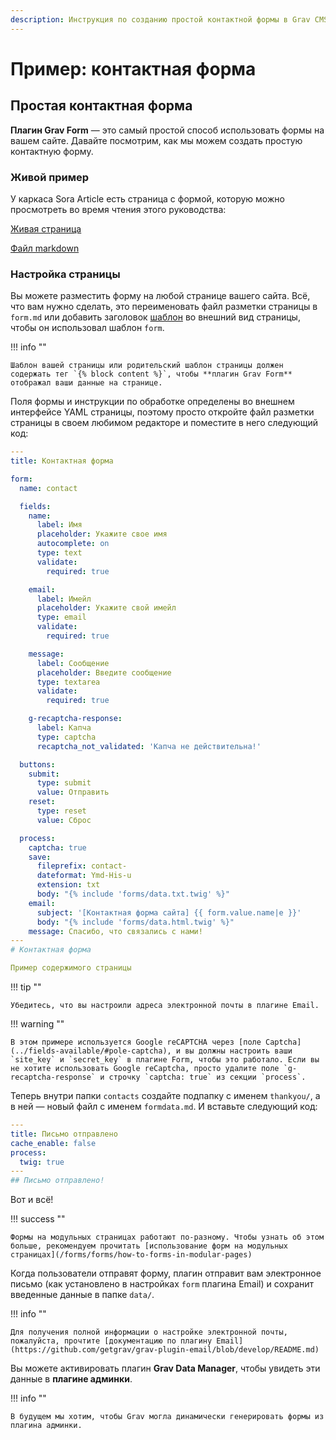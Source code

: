 ```yaml
---
description: Инструкция по созданию простой контактной формы в Grav CMS.
---
```


# Пример: контактная форма

## Простая контактная форма

**Плагин Grav Form** — это самый простой способ использовать формы на вашем сайте. Давайте посмотрим, как мы можем создать простую контактную форму.

### Живой пример

У каркаса Sora Article есть страница с формой, которую можно просмотреть во время чтения этого руководства:

[Живая страница](http://demo.getgrav.org/soraarticle-skeleton/contact)

[Файл markdown](https://raw.githubusercontent.com/getgrav/grav-skeleton-soraarticle-blog/develop/pages/03.contact/form.md)

### Настройка страницы

Вы можете разместить форму на любой странице вашего сайта. Всё, что вам нужно сделать, это переименовать файл разметки страницы в `form.md` или добавить заголовок [шаблон](/content/headers#shablon) во внешний вид страницы, чтобы он использовал шаблон `form`.

!!! info ""

    Шаблон вашей страницы или родительский шаблон страницы должен содержать тег `{% block content %}`, чтобы **плагин Grav Form** отображал ваши данные на странице.

Поля формы и инструкции по обработке определены во внешнем интерфейсе YAML страницы, поэтому просто откройте файл разметки страницы в своем любимом редакторе и поместите в него следующий код:

```yaml
---
title: Контактная форма

form:
  name: contact

  fields:
    name:
      label: Имя
      placeholder: Укажите свое имя
      autocomplete: on
      type: text
      validate:
        required: true

    email:
      label: Имейл
      placeholder: Укажите свой имейл
      type: email
      validate:
        required: true

    message:
      label: Сообщение
      placeholder: Введите сообщение
      type: textarea
      validate:
        required: true

    g-recaptcha-response:
      label: Капча
      type: captcha
      recaptcha_not_validated: 'Капча не действительна!'

  buttons:
    submit:
      type: submit
      value: Отправить
    reset:
      type: reset
      value: Сброс

  process:
    captcha: true
    save:
      fileprefix: contact-
      dateformat: Ymd-His-u
      extension: txt
      body: "{% include 'forms/data.txt.twig' %}"
    email:
      subject: '[Контактная форма сайта] {{ form.value.name|e }}'
      body: "{% include 'forms/data.html.twig' %}"
    message: Спасибо, что связались с нами!
---
# Контактная форма

Пример содержимого страницы
```

!!! tip ""

    Убедитесь, что вы настроили адреса электронной почты в плагине Email.

!!! warning ""

    В этом примере используется Google reCAPTCHA через [поле Captcha](../fields-available/#pole-captcha), и вы должны настроить ваши `site_key` и `secret_key` в плагине Form, чтобы это работало. Если вы не хотите использовать Google reCaptcha, просто удалите поле `g-recaptcha-response` и строчку `captcha: true` из секции `process`.

Теперь внутри папки `contacts` создайте подпапку с именем `thankyou/`, а в ней — новый файл с именем `formdata.md`. И вставьте следующий код:

```yaml
---
title: Письмо отправлено
cache_enable: false
process:
  twig: true
---
## Письмо отправлено!
```

Вот и всё!

!!! success ""

    Формы на модульных страницах работают по-разному. Чтобы узнать об этом больше, рекомендуем прочитать [использование форм на модульных страницах](/forms/forms/how-to-forms-in-modular-pages)

Когда пользователи отправят форму, плагин отправит вам электронное письмо (как установлено в настройках `form` плагина Email) и сохранит введенные данные в папке `data/`.

!!! info ""

    Для получения полной информации о настройке электронной почты, пожалуйста, прочтите [документацию по плагину Email](https://github.com/getgrav/grav-plugin-email/blob/develop/README.md)

Вы можете активировать плагин **Grav Data Manager**, чтобы увидеть эти данные в **плагине админки**.

!!! info ""

    В будущем мы хотим, чтобы Grav могла динамически генерировать формы из плагина админки.
